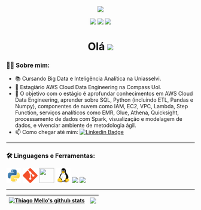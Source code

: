<div id="header" align="center">
  <img src="https://media3.giphy.com/media/qgQUggAC3Pfv687qPC/giphy.gif?cid=ecf05e47pnckefqf43dh5aile5zl9up2ssrwbib9v4og3k36&rid=giphy.gif&ct=g" width="200"/>
</div>

<p align="center">
<a href="https://www.instagram.com/88thiagomello" target="_blank"><img src="https://img.shields.io/badge/Instagram-grey?logo=instagram&logoColor=white&color=E4405F" target="_blank"></a>
<a href = "mailto:88thiagomello@gmail.com"><img src="https://img.shields.io/badge/E--mail-grey?logo=gmail&logoColor=white&color=D14836" target="_blank"></a>
<a href="https://www.linkedin.com/in/88thiagomello" target="_blank"><img src="https://img.shields.io/badge/LinkedIn-blue?logo=linkedin&logoColor=white" target="_blank"></a>
</p>

<h1 align="center">
  Olá
  <img src="https://media.giphy.com/media/hvRJCLFzcasrR4ia7z/giphy.gif" width="3%"/>
</h1>

### 👨‍💻 Sobre mim:

- 📚 Cursando Big Data e Inteligência Analítica na Uniasselvi.
- 🔭 Estagiário AWS Cloud Data Engineering na Compass Uol.
- 🌱 O objetivo com o estágio é aprofundar conhecimentos em AWS Cloud Data Engineering, aprender sobre SQL, Python (incluindo ETL, Pandas e Numpy), componentes de nuvem como IAM, EC2, VPC, Lambda, Step Function, serviços analíticos como EMR, Glue, Athena, Quicksight, processamento de dados com Spark, visualização e modelagem de dados, e vivenciar ambiente de metodologia ágil.
- 📫 Como chegar até mim: [![Linkedin Badge](https://img.shields.io/badge/-Linkedin-blue?style=flat&logo=Linkedin&logoColor=white)](https://www.linkedin.com/in/88thiagomello/)

---

### 🛠️  Linguagens e Ferramentas:

<div>
  <img src="https://github.com/devicons/devicon/blob/master/icons/python/python-original.svg" title="Python" alt="Python" width="40" heght="40"/>
  <img src="https://github.com/devicons/devicon/blob/master/icons/git/git-original.svg" title="Git" alt="Git" width="40" heght="40"/>
  <img src="https://upload.wikimedia.org/wikipedia/commons/thumb/a/ae/Github-desktop-logo-symbol.svg/128px-Github-desktop-logo-symbol.svg.png?20200316183539" width="40" height="40"/>
  <img src="https://github.com/devicons/devicon/blob/master/icons/linux/linux-original.svg" title="Linux" alt="Linux" width="40" heght="40"/>
 <img src="https://cdn.jsdelivr.net/gh/devicons/devicon/icons/postgresql/postgresql-original.svg" width="40" heght="40" />
 <img src="https://cdn.jsdelivr.net/gh/devicons/devicon/icons/mysql/mysql-original.svg" width="40" heght="40" />
</div>

---

| <a href="https://github.com/anuraghazra/github-readme-stats"><img align="center" src="https://github-readme-stats.vercel.app/api?username=88thiagomello&show_icons=true&include_all_commits=true&theme=tokyonight&hide_border=true" alt="Thiago Mello's github stats" /></a> | <a href="https://github.com/anuraghazra/github-readme-stats"><img align="center" src="https://github-readme-stats.vercel.app/api/top-langs/?username=88thiagomello&layout=compact&theme=tokyonight&hide_border=true" /></a> |
| ------------- | ------------- |
